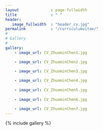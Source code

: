 ```yaml
---
layout              : page-fullwidth
title               : " "
header: 
   image_fullwidth  : "header_cv.jpg"
permalink           : "/curriculumvitae/"
#
# Gallery
#
gallery:
    - image_url: CV_ZhuominChen1.jpg

    - image_url: CV_ZhuominChen2.jpg

    - image_url: CV_ZhuominChen3.jpg
    
    - image_url: CV_ZhuominChen4.jpg
        
    - image_url: CV_ZhuominChen5.jpg
            
    - image_url: CV_ZhuominChen6.jpg

    - image_url: CV_ZhuominChen7.jpg
---
```



{% include gallery %}
